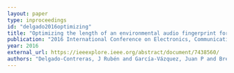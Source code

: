 ```yaml
---
layout: paper
type: inproceedings
id: "delgado2016optimizing"
title: "Optimizing the length of an environmental audio fingerprint for place classification"
publication: "2016 International Conference on Electronics, Communications and Computers (CONIELECOMP)"
year: 2016
external_url: https://ieeexplore.ieee.org/abstract/document/7438560/
authors: "Delgado-Contreras, J Rubén and García-Vázquez, Juan P and Brena, Ramón"
---
```

